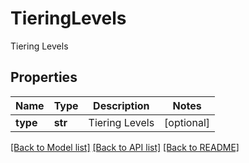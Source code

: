 # TieringLevels

Tiering Levels

## Properties
Name | Type | Description | Notes
------------ | ------------- | ------------- | -------------
**type** | **str** | Tiering Levels | [optional] 

[[Back to Model list]](../README.md#documentation-for-models) [[Back to API list]](../README.md#documentation-for-api-endpoints) [[Back to README]](../README.md)


